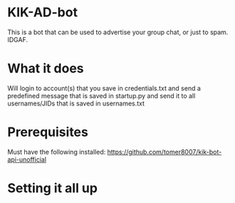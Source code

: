# KIK-AD-bot
This is a bot that can be used to advertise your group chat, or just to spam. IDGAF.

# What it does
Will login to account(s) that you save in credentials.txt and send a predefined message that is saved in startup.py and send it to all usernames/JIDs that is saved in usernames.txt

# Prerequisites
Must have the following installed: https://github.com/tomer8007/kik-bot-api-unofficial

# Setting it all up
